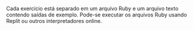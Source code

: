 Cada exercício está separado em um arquivo Ruby e um arquivo texto contendo saídas de exemplo.
Pode-se executar os arquivos Ruby usando Replit ou outros interpretadores online.
